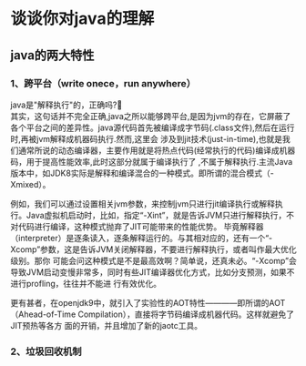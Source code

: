 # 谈谈你对java的理解 #
## java的两大特性 ##
### 1、跨平台（write onece，run anywhere）
java是"解释执行"的，正确吗?&#x1F34E;  
其实，这句话并不完全正确,java之所以能够跨平台,是因为jvm的存在，它屏蔽了各个平台之间的差异性。java源代码首先被编译成字节码(.class文件),然后在运行时,再被jvm解释成机器码执行.然而,这里会
涉及到jit技术(just-in-time),也就是我们通常所说的动态编译器，主要作用就是将热点代码(经常执行的代码)编译成机器码，用于提高性能效率,此时这部分就属于编译执行了
,不属于解释执行.主流Java版本中，如JDK8实际是解释和编译混合的一种模式。即所谓的混合模式（-Xmixed）。

例如，我们可以通过设置相关jvm参数，来控制jvm只进行jit编译执行或解释执行。Java虚拟机启动时，比如，指定“-Xint”，就是告诉JVM只进行解释执行，不对代码进行编译，这种模式抛弃了JIT可能带来的性能优势。
毕竟解释器（interpreter）是逐条读入，逐条解释运行的。与其相对应的，还有一个“-Xcomp”参数，这是告诉JVM关闭解释器，不要进行解释执行，或者叫作最大优化级别。那你
可能会问这种模式是不是最高效啊？简单说，还真未必。“-Xcomp”会导致JVM启动变慢非常多，同时有些JIT编译器优化方式，比如分支预测，如果不进行profling，往往并不能进
行有效优化。  

更有甚者，在openjdk9中，就引入了实验性的AOT特性————即所谓的AOT（Ahead-of-Time Compilation），直接将字节码编译成机器代码。这样就避免了JIT预热等各方
面的开销，并且增加了新的jaotc工具。

### 2、垃圾回收机制
